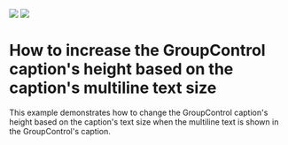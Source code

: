 <!-- default badges list -->
[![](https://img.shields.io/badge/Open_in_DevExpress_Support_Center-FF7200?style=flat-square&logo=DevExpress&logoColor=white)](https://supportcenter.devexpress.com/ticket/details/E2179)
[![](https://img.shields.io/badge/📖_How_to_use_DevExpress_Examples-e9f6fc?style=flat-square)](https://docs.devexpress.com/GeneralInformation/403183)
<!-- default badges end -->
# How to increase the GroupControl caption's height based on the caption's multiline text size


<p>This example demonstrates how to change the GroupControl caption's height based on the caption's text size when the multiline text is shown in the GroupControl's caption.</p>

<br/>


